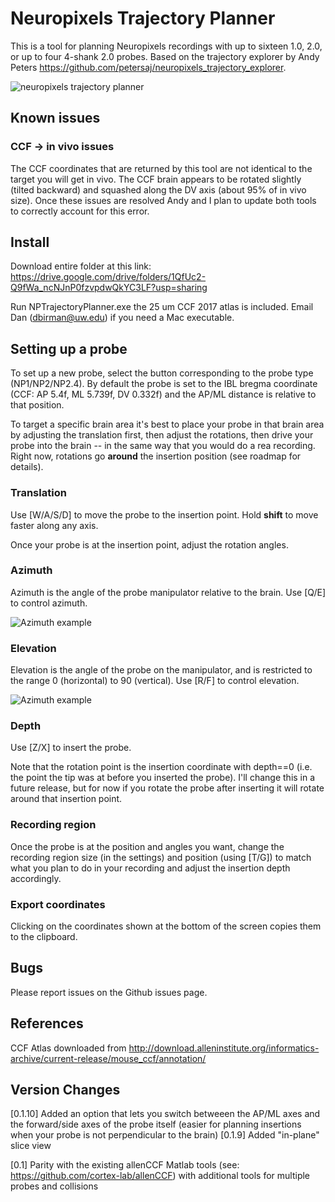 # Neuropixels Trajectory Planner

This is a tool for planning Neuropixels recordings with up to sixteen 1.0, 2.0, or up to four 4-shank 2.0 probes. Based on the trajectory explorer by Andy Peters https://github.com/petersaj/neuropixels_trajectory_explorer. 

![neuropixels trajectory planner](https://github.com/dbirman/NPTrajectoryPlanner/raw/main/Images/2021_12_6_v0.1.1.png)

## Known issues

### CCF -> in vivo issues

The CCF coordinates that are returned by this tool are not identical to the target you will get in vivo. The CCF brain appears to be rotated slightly (tilted backward) and squashed along the DV axis (about 95% of in vivo size). Once these issues are resolved Andy and I plan to update both tools to correctly account for this error.

## Install

Download entire folder at this link: https://drive.google.com/drive/folders/1QfUc2-Q9fWa_ncNJnP0fzvpdwQkYC3LF?usp=sharing

Run NPTrajectoryPlanner.exe the 25 um CCF 2017 atlas is included. Email Dan (dbirman@uw.edu) if you need a Mac executable.

## Setting up a probe

To set up a new probe, select the button corresponding to the probe type (NP1/NP2/NP2.4). By default the probe is set to the IBL bregma coordinate (CCF: AP 5.4f, ML 5.739f, DV 0.332f) and the AP/ML distance is relative to that position.

To target a specific brain area it's best to place your probe in that brain area by adjusting the translation first, then adjust the rotations, then drive your probe into the brain -- in the same way that you would do a rea recording. Right now, rotations go **around** the insertion position (see roadmap for details).

### Translation

Use [W/A/S/D] to move the probe to the insertion point. Hold **shift** to move faster along any axis.

Once your probe is at the insertion point, adjust the rotation angles.

### Azimuth

Azimuth is the angle of the probe manipulator relative to the brain. Use [Q/E] to control azimuth.

![Azimuth example](https://github.com/dbirman/NPTrajectoryPlanner/raw/main/Images/azimuth.gif)

### Elevation

Elevation is the angle of the probe on the manipulator, and is restricted to the range 0 (horizontal) to 90 (vertical). Use [R/F] to control elevation.

![Azimuth example](https://github.com/dbirman/NPTrajectoryPlanner/raw/main/Images/elevation.gif)

### Depth

Use [Z/X] to insert the probe.

Note that the rotation point is the insertion coordinate with depth==0 (i.e. the point the tip was at before you inserted the probe). I'll change this in a future release, but for now if you rotate the probe after inserting it will rotate around that insertion point.

### Recording region

Once the probe is at the position and angles you want, change the recording region size (in the settings) and position (using [T/G]) to match what you plan to do in your recording and adjust the insertion depth accordingly.

### Export coordinates

Clicking on the coordinates shown at the bottom of the screen copies them to the clipboard.

## Bugs

Please report issues on the Github issues page.

## References

CCF Atlas downloaded from http://download.alleninstitute.org/informatics-archive/current-release/mouse_ccf/annotation/ 
## Version Changes

[0.1.10] Added an option that lets you switch betweeen the AP/ML axes and the forward/side axes of the probe itself (easier for planning insertions when your probe is not perpendicular to the brain)
[0.1.9] Added "in-plane" slice view

[0.1] Parity with the existing allenCCF Matlab tools (see: https://github.com/cortex-lab/allenCCF) with additional tools for multiple probes and collisions